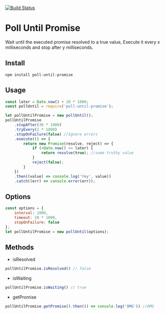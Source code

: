 [![Build Status](https://travis-ci.org/AlonMiz/poll-until-promise.svg?branch=master)](https://travis-ci.org/AlonMiz/poll-until-promise)
# Poll Until Promise
Wait until the executed promise resolved to a true value,
Execute it every x milliseconds and stop after y milliseconds.


## Install
`npm install poll-until-promise`

## Usage

```js
const later = Date.now() + 20 * 1000;
const pollUntil = require('poll-until-promise');

let pollUntilPromise = new pollUntil();
pollUntilPromise
    .stopAfter(30 * 1000)
    .tryEvery(2 * 1000)
    .stopOnFailure(false) //Ignore errors
    .execute(() => {
        return new Promise(resolve, reject) => {
            if (+Date.now() >= later) {
                return resolve(true); //some truthy value
            }
            reject(false);
        }
    })
    .then((value) => console.log('Yey', value))
    .catch((err) => console.error(err));

```

## Options
```js
const options = {
    interval: 1000,
    timeout: 20 * 1000,
    stopOnFailure: false
};
let pollUntilPromise = new pollUntil(options);
```


## Methods

* isResolved
```js
pollUntilPromise.isResolved() // false
```

* isWaiting
```js
pollUntilPromise.isWaiting() // true
```

* getPromise
```js
pollUntilPromise.getPromise().then(() => console.log('OMG')) //OMG
```

